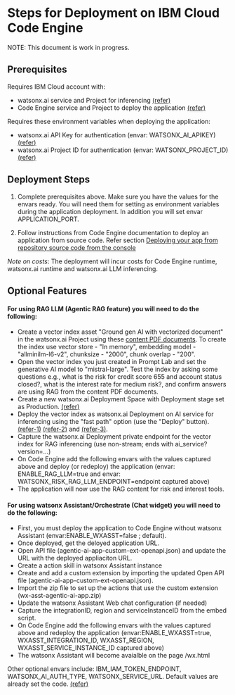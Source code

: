 
# Steps for Deployment on IBM Cloud Code Engine

NOTE: This document is work in progress.

## Prerequisites
Requires IBM Cloud account with:
-	watsonx.ai service and Project for inferencing [(refer)](https://dataplatform.cloud.ibm.com/docs/content/wsj/getting-started/signup-wx.html?context=wx&audience=wdp)
-	Code Engine service and Project to deploy the application [(refer)](https://cloud.ibm.com/docs/codeengine)

Requires these environment variables when deploying the application:
-	watsonx.ai API Key for authentication (envar: WATSONX_AI_APIKEY) [(refer)](https://dataplatform.cloud.ibm.com/docs/content/wsj/admin/admin-apikeys.html?context=wx&locale=en&audience=wdp)
-	watsonx.ai Project ID for authentication (envar: WATSONX_PROJECT_ID) [(refer)](https://dataplatform.cloud.ibm.com/docs/content/wsj/getting-started/projects.html?context=wx&audience=wdp)

## Deployment Steps

1. Complete prerequisites above. Make sure you have the values for the envars ready. You will need them for setting as environment variables during the application deployment.
In addition you will set envar APPLICATION_PORT.

2. Follow instructions from Code Engine documentation to deploy an application from source code.
Refer section [Deploying your app from repository source code from the console](https://cloud.ibm.com/docs/codeengine?topic=codeengine-app-source-code&interface=ui)

*Note on costs*: The deployment will incur costs for Code Engine runtime, watsonx.ai runtime and watsonx.ai LLM inferencing.

## Optional Features

#### For using RAG LLM (Agentic RAG feature) you will need to do the following:
- Create a vector index asset "Ground gen AI with vectorized document" in the watsonx.ai Project using these [content PDF documents](artifacts/data). To create the index use vector store - "In memory", embedding model - "allminilm-l6-v2", chunksize - "2000", chunk overlap - "200".
- Open the vector index you just created in Prompt Lab and set the generative AI model to "mistral-large". Test the index by asking some questions e.g., what is the risk for credit score 655 and account status closed?, what is the interest rate for medium risk?, and confirm answers are using RAG from the content PDF documents. 
- Create a new watsonx.ai Deployment Space with Deployment stage set as Production. [(refer)](https://dataplatform.cloud.ibm.com/docs/content/wsj/analyze-data/ml-spaces_local.html?context=wx&locale=en&audience=wdp) 
- Deploy the vector index as watsonx.ai Deployment on AI service for inferencing using the "fast path" option  (use the "Deploy" button). [(refer-1)](https://dataplatform.cloud.ibm.com/docs/content/wsj/analyze-data/ai-services-overview.html?context=wx&locale=en) [(refer-2)](https://dataplatform.cloud.ibm.com/docs/content/wsj/analyze-data/ai-services-prompt-lab.html?context=wx) and [(refer-3)](https://dataplatform.cloud.ibm.com/docs/content/wsj/analyze-data/ai-services-deploy-fast-path.html?context=wx).  
- Capture the	watsonx.ai Deployment private endpoint for the vector index for RAG inferencing (use non-stream; ends with ai_service?version=...)
- On Code Engine add the following envars with the values captured above and deploy (or redeploy) the application (envar: ENABLE_RAG_LLM=true and envar: WATSONX_RISK_RAG_LLM_ENDPOINT=endpoint captured above)
- The application will now use the RAG content for risk and interest tools.

#### For using watsonx Assistant/Orchestrate (Chat widget) you will need to do the following:
- First, you must deploy the application to Code Engine without watsonx Assistant (envar:ENABLE_WXASST=false ; default). 
- Once deployed, get the deloyed application URL.
- Open API file (agentic-ai-app-custom-ext-openapi.json) and update the URL with the deployed appliaciton URL.
- Create a action skill in watsonx Assistant instance
- Create and add a custom extension by importing the updated Open API file (agentic-ai-app-custom-ext-openapi.json). 
- Import the zip file to set up the actions that use the custom extension (wx-asst-agentic-ai-app.zip)
- Update the watsonx Assistant Web chat configuration (if needed)
- Capture the integrationID, region and serviceInstanceID from the embed script.
- On Code Engine add the following envars with the values captured above and redeploy the application (envar:ENABLE_WXASST=true, WXASST_INTEGRATION_ID, WXASST_REGION, WXASST_SERVICE_INSTANCE_ID captured above)
- The watsonx Assistant will become avaialble on the page /wx.html



Other optional envars include: IBM_IAM_TOKEN_ENDPOINT, WATSONX_AI_AUTH_TYPE, WATSONX_SERVICE_URL. Default values are already set the code. [(refer)](https://cloud.ibm.com/apidocs/machine-learning#authentication)





